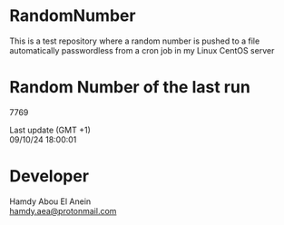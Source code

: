 # RandomNumber    
This is a test repository where a random number is pushed to a file automatically passwordless from a cron job in my Linux CentOS server    
# Random Number of the last run   
7769
      
Last update (GMT +1)    
09/10/24 18:00:01
# Developer    
Hamdy Abou El Anein   
hamdy.aea@protonmail.com
